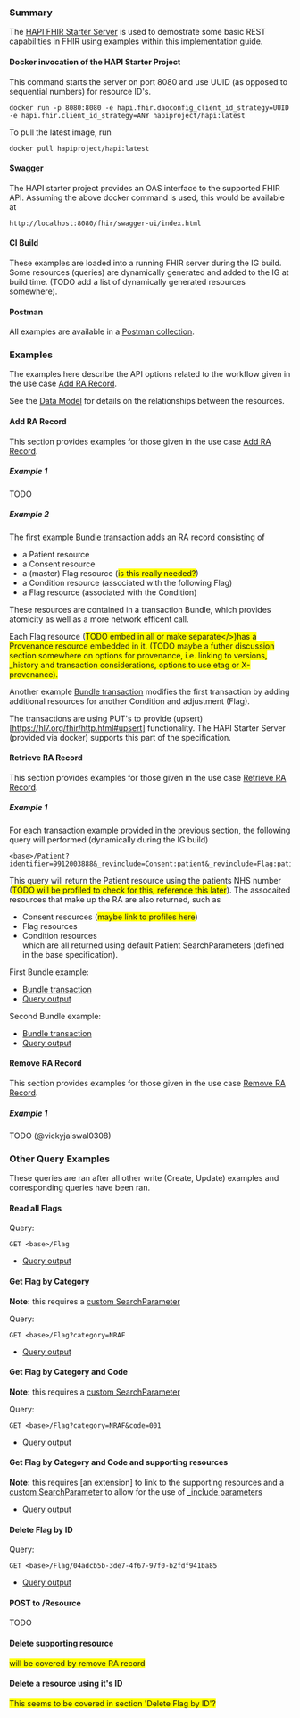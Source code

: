 ### Summary

The [HAPI FHIR Starter Server](https://github.com/hapifhir/hapi-fhir-jpaserver-starter) is used to demostrate some basic REST capabilities in FHIR using examples within this implementation guide.

#### Docker invocation of the HAPI Starter Project

This command starts the server on port 8080 and use UUID (as opposed to sequential numbers) for resource ID's.

```
docker run -p 8080:8080 -e hapi.fhir.daoconfig_client_id_strategy=UUID -e hapi.fhir.client_id_strategy=ANY hapiproject/hapi:latest
```

To pull the latest image, run

```
docker pull hapiproject/hapi:latest
```

#### Swagger

The HAPI starter project provides an OAS interface to the supported FHIR API.  Assuming the above docker command is used, this would be available at

```
http://localhost:8080/fhir/swagger-ui/index.html
```

#### CI Build

These examples are loaded into a running FHIR server during the IG build.  Some resources (queries) are dynamically generated and added to the IG at build time.  (TODO add a list of dynamically generated resources somewhere).

#### Postman

All examples are available in a [Postman collection](assets/postman/postman_collection.json).

### Examples

The examples here describe the API options related to the workflow given in the use case [Add RA Record](add-ra-record.html).

See the [Data Model](data-model.html) for details on the relationships between the resources.  

#### Add RA Record

This section provides examples for those given in the use case [Add RA Record](add-ra-record.html).

##### Example 1

TODO

##### Example 2

The first example [Bundle transaction](Bundle-AddConditionTransactionExample1.html) adds an RA record consisting of 

* a Patient resource
* a Consent resource 
* a (master) Flag resource (<span style="background-color: #FFFF00">is this really needed?</span>) 
* a Condition resource (associated with the following Flag)
* a Flag resource (associated with the Condition)

These resources are contained in a transaction Bundle, which provides atomicity as well as a more network efficent call.  

Each Flag resource (<span style="background-color: #FFFF00">TODO embed in all or make separate</>)has a Provenance resource embedded in it.  (<span style="background-color: #FFFF00">TODO maybe a futher discussion section somewhere on options for provenance, i.e. linking to versions, _history and transaction considerations, options to use etag or X-provenance</span>).  

Another example [Bundle transaction](Bundle-AddConditionTransactionExample2.html) modifies the first transaction by adding additional resources for another Condition and adjustment (Flag).  

The transactions are using PUT's to provide (upsert)[https://hl7.org/fhir/http.html#upsert] functionality.  The HAPI Starter Server (provided via docker) supports this part of the specification.

#### Retrieve RA Record

This section provides examples for those given in the use case [Retrieve RA Record](retrieve-ra-record.html).

##### Example 1

For each transaction example provided in the previous section, the following query will performed (dynamically during the IG build)  

```
<base>/Patient?identifier=9912003888&_revinclude=Consent:patient&_revinclude=Flag:patient&_revinclude=Condition:patient  
```

This query will return the Patient resource using the patients NHS number (<span style="background-color: #FFFF00">TODO will be profiled to check for this, reference this later</span>).  The assocaited resources that make up the RA are also returned, such as  
* Consent resources (<span style="background-color: #FFFF00">maybe link to profiles here</span>)  
* Flag resources  
* Condition resources  
which are all returned using default Patient SearchParameters (defined in the base specification).   

First Bundle example:  

* [Bundle transaction](Bundle-AddConditionTransactionExample1.html)  
* [Query output](Bundle-QUERY-OUTPUT--0005-add-condition-transaction-example.html)  

Second Bundle example:  

* [Bundle transaction](Bundle-AddConditionTransactionExample2.html)  
* [Query output](Bundle-QUERY-OUTPUT--0006-add-condition-transaction-example.html)  

#### Remove RA Record

This section provides examples for those given in the use case [Remove RA Record](todo.html).

##### Example 1

TODO (@vickyjaiswal0308)

### Other Query Examples

These queries are ran after all other write (Create, Update) examples and corresponding queries have been ran.

#### Read all Flags

Query:
```
GET <base>/Flag
```

* [Query output](Bundle-QUERY-OUTPUT--0008-get-all-flags.html)

#### Get Flag by Category

**Note:** this requires a [custom SearchParameter](SearchParameter-FlagCategory.html)

Query:
```
GET <base>/Flag?category=NRAF  
```

* [Query output](Bundle-QUERY-OUTPUT--0009-get-flag-by-category.html)  

#### Get Flag by Category and Code

**Note:** this requires a [custom SearchParameter](SearchParameter-FlagCode.html)

Query:  
```  
GET <base>/Flag?category=NRAF&code=001  
```  

* [Query output](Bundle-QUERY-OUTPUT--0010-get-flag-by-category-and-code.html)  

#### Get Flag by Category and Code and supporting resources

**Note:** this requires [an extension] to link to the supporting resources and a [custom SearchParameter](todo.html) to allow for the use of [_include parameters](https://www.hl7.org/fhir/search.html#include)

* [Query output](todo.html)

#### Delete Flag by ID

Query:
```
GET <base>/Flag/04adcb5b-3de7-4f67-97f0-b2fdf941ba85
```

* [Query output](OperationOutcome-QUERY-OUTPUT--0011-delete-flag-by-id.html)

#### POST to /Resource 

TODO

#### Delete supporting resource

<span style="background-color: #FFFF00">will be covered by remove RA record</span>

#### Delete a resource using it's ID

<span style="background-color: #FFFF00">This seems to be covered in section 'Delete Flag by ID'?</span>